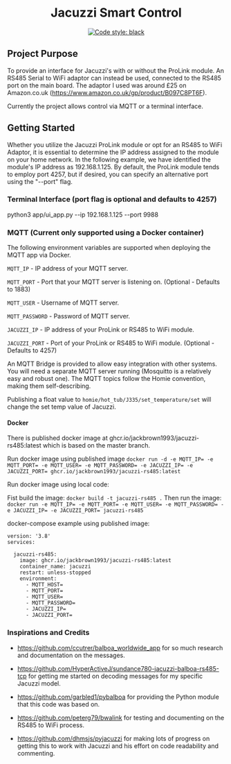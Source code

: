 <h1 align="center">Jacuzzi Smart Control</h1>

<p align="center">
<a href="https://github.com/psf/black"><img alt="Code style: black" src="https://img.shields.io/badge/code%20style-black-000000.svg"></a>
</p>

<h2>Project Purpose</h2>

To provide an interface for Jacuzzi's with or without the ProLink module. An RS485 Serial to WiFi adaptor can instead be used, connected to the RS485 port on the main board. The adaptor I used was around £25 on Amazon.co.uk (https://www.amazon.co.uk/gp/product/B097C8PT6F).

Currently the project allows control via MQTT or a terminal interface.

<h2>Getting Started</h2>

Whether you utilize the Jacuzzi ProLink module or opt for an RS485 to WiFi Adaptor, it is essential to determine the IP address assigned to the module on your home network. In the following example, we have identified the module's IP address as 192.168.1.125. By default, the ProLink module tends to employ port 4257, but if desired, you can specify an alternative port using the "--port" flag.

<h3>Terminal Interface (port flag is optional and defaults to 4257)</h3>

python3 app/ui_app.py --ip 192.168.1.125 --port 9988

<h3>MQTT (Current only supported using a Docker container)</h3>

The following environment variables are supported when deploying the MQTT app via Docker.

`MQTT_IP` - IP address of your MQTT server.

`MQTT_PORT` - Port that your MQTT server is listening on. (Optional - Defaults to 1883)

`MQTT_USER` - Username of MQTT server.

`MQTT_PASSWORD` - Password of MQTT server.

`JACUZZI_IP` - IP address of your ProLink or RS485 to WiFi module.

`JACUZZI_PORT` - Port of your ProLink or RS485 to WiFi module. (Optional - Defaults to 4257)

An MQTT Bridge is provided to allow easy integration with other systems. You will need a separate MQTT server running (Mosquitto is a relatively easy and robust one). The MQTT topics follow the Homie convention, making them self-describing.

Publishing a float value to ```homie/hot_tub/J335/set_temperature/set``` will change the set temp value of Jacuzzi.

<h4>Docker</h4>

There is published docker image at ghcr.io/jackbrown1993/jacuzzi-rs485:latest which is based on the master branch.

Run docker image using published image ```docker run -d -e MQTT_IP= -e MQTT_PORT= -e MQTT_USER= -e MQTT_PASSWORD= -e JACUZZI_IP= -e JACUZZI_PORT= ghcr.io/jackbrown1993/jacuzzi-rs485:latest```

Run docker image using local code:

Fist build the image: ```docker build -t jacuzzi-rs485 .```
Then run the image: ```docker run -e MQTT_IP= -e MQTT_PORT= -e MQTT_USER= -e MQTT_PASSWORD= -e JACUZZI_IP= -e JACUZZI_PORT= jacuzzi-rs485```

docker-compose example using published image:

```
version: '3.8'
services:

  jacuzzi-rs485:
    image: ghcr.io/jackbrown1993/jacuzzi-rs485:latest
    container_name: jacuzzi
    restart: unless-stopped
    environment:
      - MQTT_HOST=
      - MQTT_PORT=
      - MQTT_USER=
      - MQTT_PASSWORD=
      - JACUZZI_IP=
      - JACUZZI_PORT=
```

<h3>Inspirations and Credits</h3>

* https://github.com/ccutrer/balboa_worldwide_app for so much research and documentation on the messages.

* https://github.com/HyperActiveJ/sundance780-jacuzzi-balboa-rs485-tcp for getting me started on decoding messages for my specific Jacuzzi model.

* https://github.com/garbled1/pybalboa for providing the Python module that this code was based on.

* https://github.com/peterg79/bwalink for testing and documenting on the RS485 to WiFi process.

* https://github.com/dhmsjs/pyjacuzzi for making lots of progress on getting this to work with Jacuzzi and his effort on code readability and commenting.